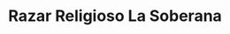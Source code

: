 ---
title: "Razar Religioso La Soberana"
url: /cartago/razar-religioso-la-soberana/
shop: Religion
---